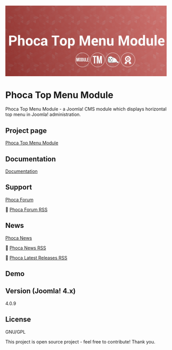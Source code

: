 



![Phoca Top Menu Module](https://github.com/PhocaCz/PhocaTopMenuModule/blob/master/mod_phocatopmenu.png?raw=true)

# Phoca Top Menu Module



Phoca Top Menu Module - a Joomla! CMS module which displays horizontal top menu in Joomla! administration.



## Project page

[Phoca Top Menu Module](https://www.phoca.cz/phoca-top-menu-module)



## Documentation

[Documentation](https://www.phoca.cz/documentation/)





## Support

[Phoca Forum](https://www.phoca.cz/forum)

:bell: [Phoca Forum RSS](https://www.phoca.cz/forum/app.php/feed)



## News

[Phoca News](https://www.phoca.cz/news)

:bell: [Phoca News RSS](https://www.phoca.cz/news?format=feed&type=rss)

:bell: [Phoca Latest Releases RSS](https://www.phoca.cz/download/feed/111?format=feed&type=rss)



## Demo



## Version (Joomla! 4.x)

4.0.9



## License

GNU/GPL



This project is open source project - feel free to contribute! Thank you.
